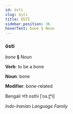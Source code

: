 ```yaml
---
id: östi
slug: östi
title: ÖSTİ
sidebar_position: 36
hoverText: bone § Noun
---
```


### östi

*bone* **§** Noun

**Verb**: to be a bone

**Noun**: bone

**Modifier**: bone-related

Bengali অস্থি osthi [ˈos.t̪ʰi]

*Indo-Iranian Language Family*